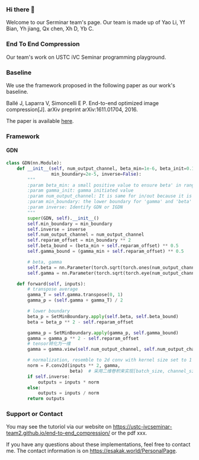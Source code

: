 ### Hi there 👋
Welcome to our Serminar team's page.
Our team is made up of Yao Li, Yf Bian, Yh jiang, Qx chen, Xh D, Yb C.

### End To End Compression

Our team's work on USTC iVC Seminar programming playground. 

### Baseline

We use the framework proposed in the following paper as our work's baseline.

Ballé J, Laparra V, Simoncelli E P. End-to-end optimized image compression[J]. arXiv preprint arXiv:1611.01704, 2016.

The paper is available [here](https://arxiv.org/pdf/1611.01704.pdf).

### Framework

#### GDN

```python
class GDN(nn.Module):
    def __init__(self, num_output_channel, beta_min=1e-6, beta_init=0.1, gamma_min=1e-6, gamma_init=0.1,
                 min_boundary=2e-5, inverse=False):
        """
        :param beta_min: a small positive value to ensure beta' in range(2e-5,...)
        :param gamma_init: gamma initiated value
        :param num_output_channel: It is same for in/out because it is only a 'nomalization'
        :param min_boundary: the lower boundary for 'gamma' and 'beta''
        :param inverse: Identify GDN or IGDN
        """
        super(GDN, self).__init__()
        self.min_boundary = min_boundary
        self.inverse = inverse
        self.num_output_channel = num_output_channel
        self.reparam_offset = min_boundary ** 2
        self.beta_bound = (beta_min + self.reparam_offset) ** 0.5
        self.gamma_bound = (gamma_min + self.reparam_offset) ** 0.5

        # beta, gamma
        self.beta = nn.Parameter(torch.sqrt(torch.ones(num_output_channel) * beta_init + self.reparam_offset))
        self.gamma = nn.Parameter(torch.sqrt(torch.eye(num_output_channel) * gamma_init + self.reparam_offset))

    def forward(self, inputs):
        # transpose average
        gamma_T = self.gamma.transpose(0, 1)
        gamma_p = (self.gamma + gamma_T) / 2

        # lower boundary
        beta_p = SetMinBoundary.apply(self.beta, self.beta_bound)
        beta = beta_p ** 2 - self.reparam_offset

        gamma_p = SetMinBoundary.apply(gamma_p, self.gamma_bound)
        gamma = gamma_p ** 2 - self.reparam_offset
        # tensor转化为一维
        gamma = gamma.view(self.num_output_channel, self.num_output_channel, 1, 1)

        # normalization, resemble to 2d conv with kernel size set to 1
        norm = F.conv2d(inputs ** 2, gamma,
                        beta)  # 采用二维卷积来实现[batch_size, channel_size, H, W]*[channel_size, channel_size, 1 ,1 ]
        if self.inverse:
            outputs = inputs * norm
        else:
            outputs = inputs / norm
        return outputs
```

### Support or Contact

You may see the tutoriol via our website on https://ustc-ivcseminar-team2.github.io/end-to-end_compression/ or the pdf xxx.

If you have any questions about these implementations, feel free to contact me. The contact information is on https://esakak.world/PersonalPage.
